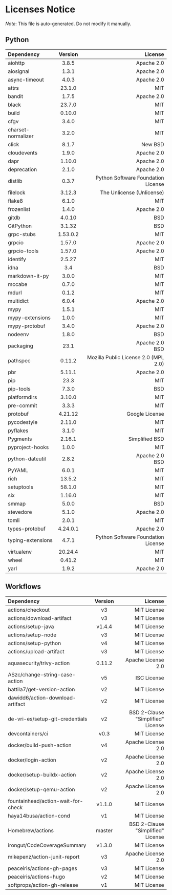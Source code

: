 # Licenses Notice
*Note*: This file is auto-generated. Do not modify it manually.
## Python
| Dependency | Version | License |
|:-----------|:-------:|--------:|
|aiohttp|3.8.5|Apache 2.0|
|aiosignal|1.3.1|Apache 2.0|
|async-timeout|4.0.3|Apache 2.0|
|attrs|23.1.0|MIT|
|bandit|1.7.5|Apache 2.0|
|black|23.7.0|MIT|
|build|0.10.0|MIT|
|cfgv|3.4.0|MIT|
|charset-normalizer|3.2.0|MIT|
|click|8.1.7|New BSD|
|cloudevents|1.9.0|Apache 2.0|
|dapr|1.10.0|Apache 2.0|
|deprecation|2.1.0|Apache 2.0|
|distlib|0.3.7|Python Software Foundation License|
|filelock|3.12.3|The Unlicense (Unlicense)|
|flake8|6.1.0|MIT|
|frozenlist|1.4.0|Apache 2.0|
|gitdb|4.0.10|BSD|
|GitPython|3.1.32|BSD|
|grpc-stubs|1.53.0.2|MIT|
|grpcio|1.57.0|Apache 2.0|
|grpcio-tools|1.57.0|Apache 2.0|
|identify|2.5.27|MIT|
|idna|3.4|BSD|
|markdown-it-py|3.0.0|MIT|
|mccabe|0.7.0|MIT|
|mdurl|0.1.2|MIT|
|multidict|6.0.4|Apache 2.0|
|mypy|1.5.1|MIT|
|mypy-extensions|1.0.0|MIT|
|mypy-protobuf|3.4.0|Apache 2.0|
|nodeenv|1.8.0|BSD|
|packaging|23.1|Apache 2.0<br/>BSD|
|pathspec|0.11.2|Mozilla Public License 2.0 (MPL 2.0)|
|pbr|5.11.1|Apache 2.0|
|pip|23.3|MIT|
|pip-tools|7.3.0|BSD|
|platformdirs|3.10.0|MIT|
|pre-commit|3.3.3|MIT|
|protobuf|4.21.12|Google License|
|pycodestyle|2.11.0|MIT|
|pyflakes|3.1.0|MIT|
|Pygments|2.16.1|Simplified BSD|
|pyproject-hooks|1.0.0|MIT|
|python-dateutil|2.8.2|Apache 2.0<br/>BSD|
|PyYAML|6.0.1|MIT|
|rich|13.5.2|MIT|
|setuptools|58.1.0|MIT|
|six|1.16.0|MIT|
|smmap|5.0.0|BSD|
|stevedore|5.1.0|Apache 2.0|
|tomli|2.0.1|MIT|
|types-protobuf|4.24.0.1|Apache 2.0|
|typing-extensions|4.7.1|Python Software Foundation License|
|virtualenv|20.24.4|MIT|
|wheel|0.41.2|MIT|
|yarl|1.9.2|Apache 2.0|
## Workflows
| Dependency | Version | License |
|:-----------|:-------:|--------:|
|actions/checkout|v3|MIT License|
|actions/download-artifact|v3|MIT License|
|actions/setup-java|v1.4.4|MIT License|
|actions/setup-node|v3|MIT License|
|actions/setup-python|v4|MIT License|
|actions/upload-artifact|v3|MIT License|
|aquasecurity/trivy-action|0.11.2|Apache License 2.0|
|ASzc/change-string-case-action|v5|ISC License|
|battila7/get-version-action|v2|MIT License|
|dawidd6/action-download-artifact|v2|MIT License|
|de-vri-es/setup-git-credentials|v2|BSD 2-Clause "Simplified" License|
|devcontainers/ci|v0.3|MIT License|
|docker/build-push-action|v4|Apache License 2.0|
|docker/login-action|v2|Apache License 2.0|
|docker/setup-buildx-action|v2|Apache License 2.0|
|docker/setup-qemu-action|v2|Apache License 2.0|
|fountainhead/action-wait-for-check|v1.1.0|MIT License|
|haya14busa/action-cond|v1|MIT License|
|Homebrew/actions|master|BSD 2-Clause "Simplified" License|
|irongut/CodeCoverageSummary|v1.3.0|MIT License|
|mikepenz/action-junit-report|v3|Apache License 2.0|
|peaceiris/actions-gh-pages|v3|MIT License|
|peaceiris/actions-hugo|v2|MIT License|
|softprops/action-gh-release|v1|MIT License|
